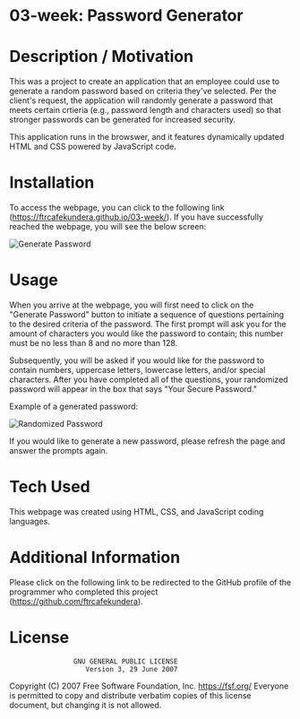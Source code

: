 # 03-week: Password Generator

# Description / Motivation

This was a project to create an application that an employee could use to generate a random password based on criteria they've selected. Per the client's request, the application will randomly generate a password that meets certain crtieria (e.g., password length and characters used) so that stronger passwords can be generated for increased security.

This application runs in the browswer, and it features dynamically updated HTML and CSS powered by JavaScript code.

# Installation

To access the webpage, you can click to the following link (https://ftrcafekundera.github.io/03-week/). If you have successfully reached the webpage, you will see the below screen:

![Generate Password](https://user-images.githubusercontent.com/71603259/96355967-296c7c80-10b6-11eb-8836-54bb9c603e5e.GIF)

# Usage

When you arrive at the webpage, you will first need to click on the "Generate Password" button to initiate a sequence of questions pertaining to the desired criteria of the password. The first prompt will ask you for the amount of characters you would like the password to contain; this number must be no less than 8 and no more than 128. 

Subsequently, you will be asked if you would like for the password to contain numbers, uppercase letters, lowercase letters, and/or special characters. After you have completed all of the questions, your randomized password will appear in the box that says "Your Secure Password."

Example of a generated password:

![Randomized Password](https://user-images.githubusercontent.com/71603259/96355968-36896b80-10b6-11eb-9f7d-0453a8d800a0.GIF)

If you would like to generate a new password, please refresh the page and answer the prompts again.

# Tech Used

This webpage was created using HTML, CSS, and JavaScript coding languages.

# Additional Information

Please click on the following link to be redirected to the GitHub profile of the programmer who completed this project (https://github.com/ftrcafekundera).

# License
                    GNU GENERAL PUBLIC LICENSE
                       Version 3, 29 June 2007

 Copyright (C) 2007 Free Software Foundation, Inc. <https://fsf.org/>
 Everyone is permitted to copy and distribute verbatim copies
 of this license document, but changing it is not allowed.
